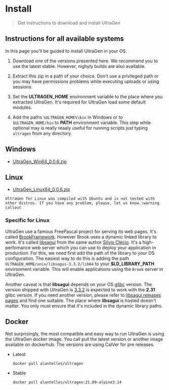 # Install

>Get instructions to download and install UltraGen

## Instructions for all available systems

In this page you'll be guided to install UltraGen in your OS.

1. Download one of the versions presented here. We recommend you to use the latest stable. However, nighyly builds are also available.

1. Extract this zip in a path of your choice. Don't use a privileged path or you may have permissions problems while executing uploads or using sessions.

1. Set the **ULTRAGEN_HOME** environment variable to the place where you extracted UltraGen. It's required for UltraGen load some default modules.

1. Add the paths `%ULTRAGEN_HOME%\bin` in Windows or to `$ULTRAGEN_HOME/bin` to **PATH** environment variable. This step while optional may is really reaaly useful for running scripts just typing `ultragen` from any directory.

## Windows

- [UltraGen_Win64_0.0.6.zip](https://github.com/alantelles/ultragen/releases/download/0.6.0/UltraGen_Win64_0.0.6.zip)

## Linux

- [UltraGen_Linux64_0.0.6.zip](https://github.com/alantelles/ultragen/releases/download/0.6.0/UltraGen_Linux64_0.0.6.zip)

```callout
UltraGen for Linux was compiled with Ubuntu and is not tested with other distros. If you have any problem, please, let us know.:warning
callout
```
### Specific for Linux
    
UltraGen use a famous FreePascal project for serving its web pages. It's called [BrookFramework](https://github.com/risoflora/brookframework). However Brook uses a dynamic linked library to work. It's called [libsagui](https://github.com/risoflora/libsagui) from the same author [Silvio Clécio](https://github.com/silvioprog). It's a high-perfomance web server which you can use to deploy your application in production. For this, we need first add the path of the library to your OS configuration. The easiest way to do this is adding the path `ULTRAGEN_HOME/unix/libsagui-3.3.2/lib64` to your **$LD_LIBRARY_PATH** environment variable. This will enable applications using the `Brook` server in UltraGen.

Another caveat is that **libsagui** depends on your OS [glibc](https://en.wikipedia.org/wiki/GNU_C_Library) version. The version shipped with UltraGen is [3.3.2](https://github.com/risoflora/libsagui/releases/tag/v3.3.2) is expected to work with the **2.31** glibc version. If you need another version, please refer to [libsagui releases pages](https://github.com/risoflora/libsagui/releases) and find one suitable. The place where **libsagui** is hosted doesn't matter. You only must ensure that it's included in the dynamic library paths.

## Docker

Not surprisingly, the most compatible and easy way to run UltraGen is using the UltraGen docker image. You call pull the latest version or another image available on dockerhub. The versions are using CalVer for pre releases.


- Latest

    `docker pull alantelles/ultragen`

- Stable

    `docker pull alantelles/ultragen:21.09-alpine3.14`
